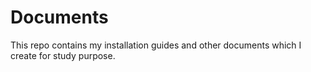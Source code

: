 # Documents
This repo contains my installation guides and other documents which I create for study purpose.

